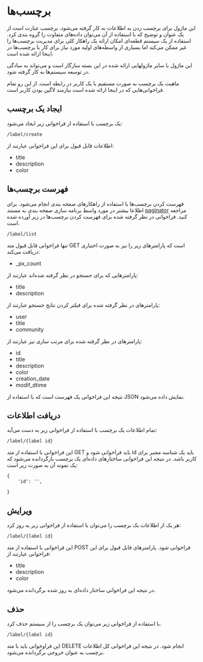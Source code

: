 # برچسب‌ها

این ماژول برای برچسب زدن به اطلاعات به کار گرفته می‌شود. برچسب عبارت است از یک عنوان و توضیح که با استفاده از آن می‌توان داده‌های متفاوت را گروه بندی کرد. استفاده از یک سیستم قطعه‌ای امکان ارائه یک راهکار کلی برای مدیریت برچسب‌ها را غیر ممکن می‌کند اما بسیاری از واسطه‌های اولیه مورد نیاز برای کار با برچسب‌ها در اینجا ارائه شده است.

این ماژول با سایر ماژولهایی ارائه شده در این بسته سازگار است و می‌تواند به سادگی در توسعه سیستم‌ها به کار گرفته شود.

ماهیت یک برچسب به صورت مستقیم با یک کاربر در رابطه است. از این رو تمام فراخوانی‌هایی که در اینجا ارائه شده است نیازمند لاگین بودن کاربر است.

## ایجاد یک برچسب


یک برچسب با استفاده از فراخوانی زیر ایجاد می‌شود:

	/label/create
	
اطلاعات قابل قبول برای این فراخوانی عبارتند از:

- title
- description
- color


## فهرست برچسب‌ها

فهرست کردن برچسب‌ها با استفاده از راهکارهای صفحه بندی انجام می‌شود. برای اطلاعا بیشتر در مورد واسط برنامه سازی صفحه بندی به مستند [paginator](https://github.com/phoenix-scholars/Pluf/blob/master/document/rest/paginator.md) مراجعه کنید. فراخوانی در نظر گرفته شده برای فهرست کردن برچسب‌ها در زیر آورده شده است.

	/label/list

تنها فراخوانی قابل قبول متد GET است که پارامترهای زیر را نیز به صورت اختیاری دریافت می‌کند:

- \_px\_count

پارامترهایی که برای جستجو در نظر گرفته شده‌اند عبارتند از:

- title
- description

پارامترهای در نظر گرفته شده برای فیلتر کردن نتایج جستجو عبارتند از:

- user
- title
- community

پارامترهای در نظر گرفته شده برای مرتب سازی نیز عبارتند از:

- id
- title
- description
- color
- creation_date
- modif_dtime

نتیجه این فراخوانی یک فهرست است که با استفاده از JSON‌ نمایش داده می‌شود.


## دریافت اطلاعات

تمام اطلاعات یک برچسب با استفاده از فراخوانی زیر به دست می‌آید:

	/label/{label id}

این فراخوانی با استفاده از متد GET باید فراخوانی شود و id باید یک شناسه معتبر برای کاربر باشد. در نتیجه این فراخوانی ساختارهای داده‌ای یک برچسب بازگردانده می‌شود که یک نمونه آن به صورت زیر است:

	{
		'id': '',
		
	}

## ویرایش

هر یک از اطلاعات یک برچسب را می‌توان با استفاده از فراخوانی زیر به روز کرد:

	/label/{label id}

این فراخوانی با استفاده از متد POST فراخوانی شود. پارامترهای قابل قبول برای این فراخوانی عبارتند از:

- title
- description
- color

در نتیجه این فراخوانی ساختار داده‌ای به روز شده برگردانده می‌شود.

## حذف

با استفاده از فراخوانی زیر می‌توان یک برچسب را از سیستم حذف کرد.

	/label/{label id}

این فراوخوانی باید با متد DELETE انجام شود. در نتیجه این فراخوانی کل اطلاعات برچسب به عنوان خروجی برگردانده می‌شود.

